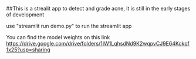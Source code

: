 ##This is a strealit app to detect and grade acne, it is still in the early stages of development

use "streamlit run demo.py" to run the streamlit app

You can find the model weights on this link https://drive.google.com/drive/folders/1IW1LqhsdNd9K2wqpvCJ9E64Kckpf1x25?usp=sharing
